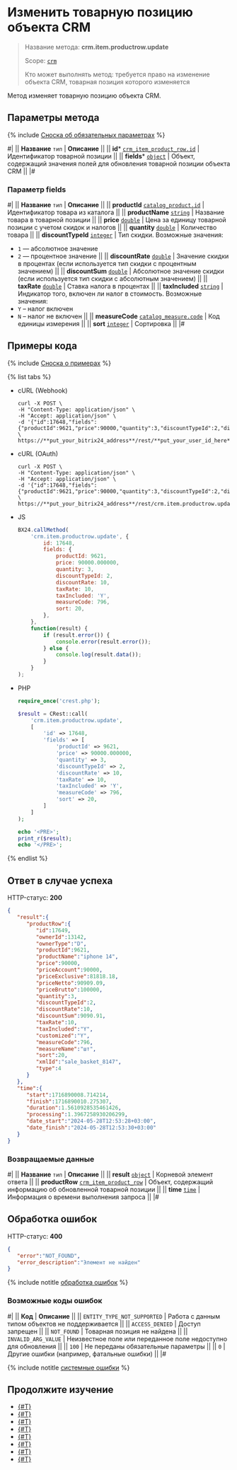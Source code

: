 # Изменить товарную позицию объекта CRM

> Название метода: **crm.item.productrow.update**
>
> Scope: [`crm`](../../../scopes/permissions.md)
>
> Кто может выполнять метод: требуется право на изменение объекта CRM, товарная позиция которого изменяется

Метод изменяет товарную позицию объекта CRM.

## Параметры метода

{% include [Сноска об обязательных параметрах](../../../../_includes/required.md) %}

#|
|| **Название**
`тип` | **Описание** ||
|| **id***
[`crm_item_product_row.id`](../../data-types.md#crm_item_product_row) | Идентификатор товарной позиции ||
|| **fields***
[`object`](../../../data-types.md) | Объект, содержащий значения полей для обновления товарной позиции объекта CRM ||
|#

### Параметр fields

#|
|| **Название**
`тип` | **Описание** ||
|| **productId**
[`catalog_product.id`](../../../catalog/data-types.md#catalog_product) | Идентификатор товара из каталога ||
|| **productName**
[`string`](../../../data-types.md) | Название товара в товарной позиции ||
|| **price**
[`double`](../../../data-types.md) | Цена за единицу товарной позиции с учетом скидок и налогов ||
|| **quantity**
[`double`](../../../data-types.md) | Количество товара ||
|| **discountTypeId**
[`integer`](../../../data-types.md) | Тип скидки.
Возможные значения:
- `1` — абсолютное значение
- `2` — процентное значение ||
|| **discountRate**
[`double`](../../../data-types.md) | Значение скидки в процентах (если используется тип скидки с процентным значением) ||
|| **discountSum**
[`double`](../../../data-types.md) | Абсолютное значение скидки (если используется тип скидки с абсолютным значением) ||
|| **taxRate**
[`double`](../../../data-types.md) | Ставка налога в процентах ||
|| **taxIncluded**
[`string`](../../../data-types.md) | Индикатор того, включен ли налог в стоимость.
Возможные значения:
- `Y` – налог включен
- `N` – налог не включен  ||
|| **measureCode**
[`catalog_measure.code`](../../../catalog/data-types.md#catalog_measure) | Код единицы измерения ||
|| **sort**
[`integer`](../../../data-types.md) | Сортировка ||
|#

## Примеры кода

{% include [Сноска о примерах](../../../../_includes/examples.md) %}

{% list tabs %}

- cURL (Webhook)

    ```http
    curl -X POST \
    -H "Content-Type: application/json" \
    -H "Accept: application/json" \
    -d '{"id":17648,"fields":{"productId":9621,"price":90000,"quantity":3,"discountTypeId":2,"discountRate":10,"taxRate":10,"taxIncluded":"Y","measureCode":796,"sort":20}}' \
    https://**put_your_bitrix24_address**/rest/**put_your_user_id_here**/**put_your_webhook_here**/crm.item.productrow.update
    ```

- cURL (OAuth)

    ```http
    curl -X POST \
    -H "Content-Type: application/json" \
    -H "Accept: application/json" \
    -d '{"id":17648,"fields":{"productId":9621,"price":90000,"quantity":3,"discountTypeId":2,"discountRate":10,"taxRate":10,"taxIncluded":"Y","measureCode":796,"sort":20},"auth":"**put_access_token_here**"}' \
    https://**put_your_bitrix24_address**/rest/crm.item.productrow.update
    ```

- JS

    ```js
    BX24.callMethod(
        'crm.item.productrow.update', {
            id: 17648,
            fields: {
                productId: 9621,
                price: 90000.000000,
                quantity: 3,
                discountTypeId: 2,
                discountRate: 10,
                taxRate: 10,
                taxIncluded: 'Y',
                measureCode: 796,
                sort: 20,
            },
        },
        function(result) {
            if (result.error()) {
                console.error(result.error());
            } else {
                console.log(result.data());
            }
        }
    );
    ```

- PHP

    ```php
    require_once('crest.php');

    $result = CRest::call(
        'crm.item.productrow.update',
        [
            'id' => 17648,
            'fields' => [
                'productId' => 9621,
                'price' => 90000.000000,
                'quantity' => 3,
                'discountTypeId' => 2,
                'discountRate' => 10,
                'taxRate' => 10,
                'taxIncluded' => 'Y',
                'measureCode' => 796,
                'sort' => 20,
            ]
        ]
    );

    echo '<PRE>';
    print_r($result);
    echo '</PRE>';
    ```

{% endlist %}

## Ответ в случае успеха

HTTP-статус: **200**

```json
{
   "result":{
      "productRow":{
         "id":17649,
         "ownerId":13142,
         "ownerType":"D",
         "productId":9621,
         "productName":"iphone 14",
         "price":90000,
         "priceAccount":90000,
         "priceExclusive":81818.18,
         "priceNetto":90909.09,
         "priceBrutto":100000,
         "quantity":3,
         "discountTypeId":2,
         "discountRate":10,
         "discountSum":9090.91,
         "taxRate":10,
         "taxIncluded":"Y",
         "customized":"Y",
         "measureCode":796,
         "measureName":"шт",
         "sort":20,
         "xmlId":"sale_basket_8147",
         "type":4
      }
   },
   "time":{
      "start":1716890008.714214,
      "finish":1716890010.275307,
      "duration":1.5610928535461426,
      "processing":1.3967258930206299,
      "date_start":"2024-05-28T12:53:28+03:00",
      "date_finish":"2024-05-28T12:53:30+03:00"
   }
}
```

### Возвращаемые данные

#|
|| **Название**
`тип` | **Описание** ||
|| **result**
[`object`](../../../data-types.md) | Корневой элемент ответа ||
|| **productRow**
[`crm_item_product_row`](../../data-types.md#crm_item_product_row) | Объект, содержащий информацию об обновленной товарной позиции ||
|| **time**
[`time`](../../../data-types.md) | Информация о времени выполнения запроса ||
|#

## Обработка ошибок

HTTP-статус: **400**

```json
{
   "error":"NOT_FOUND",
   "error_description":"Элемент не найден"
}
```

{% include notitle [обработка ошибок](../../../../_includes/error-info.md) %}

### Возможные коды ошибок

#|
|| **Код** | **Описание** ||
|| `ENTITY_TYPE_NOT_SUPPORTED` | Работа с данным типом объектов не поддерживается ||
|| `ACCESS_DENIED` | Доступ запрещен ||
|| `NOT_FOUND` | Товарная позиция не найдена ||
|| `INVALID_ARG_VALUE` | Неизвестное поле или переданное поле недоступно для обновления ||
|| `100` | Не переданы обязательные параметры ||
|| `0` | Другие ошибки (например, фатальные ошибки) ||
|#

{% include notitle [системные ошибки](../../../../_includes/system-errors.md) %}

## Продолжите изучение

- [{#T}](./index.md)
- [{#T}](./crm-item-productrow-add.md)
- [{#T}](./crm-item-productrow-fields.md)
- [{#T}](./crm-item-productrow-get.md)
- [{#T}](./crm-item-productrow-set.md)
- [{#T}](./crm-item-productrow-get-available-for-payment.md)
- [{#T}](./crm-item-productrow-list.md)
- [{#T}](./crm-item-productrow-delete.md)